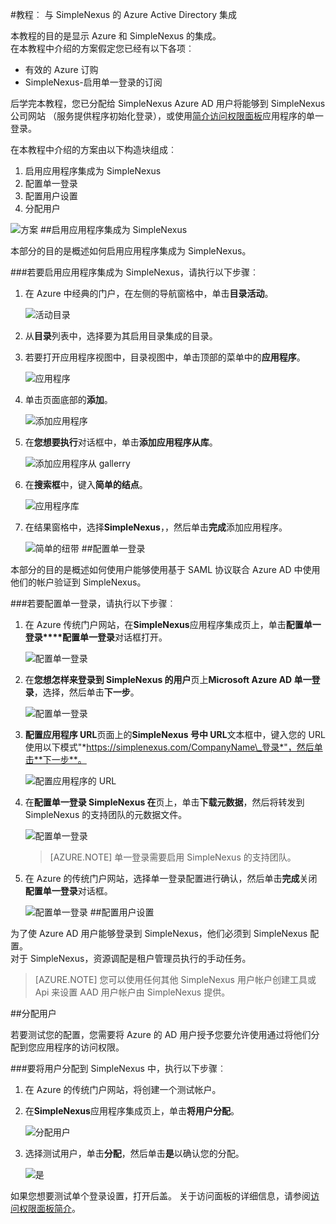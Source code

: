 <properties 
    pageTitle="教程︰ Azure Active Directory 集成与 SimpleNexus |Microsoft Azure" 
    description="了解如何使用 SimpleNexus Azure Active Directory 以启用单一登录、 自动化资源调配，以及更多 ！" 
    services="active-directory" 
    authors="jeevansd"  
    documentationCenter="na" 
    manager="femila"/>
<tags 
    ms.service="active-directory" 
    ms.devlang="na" 
    ms.topic="article" 
    ms.tgt_pltfrm="na" 
    ms.workload="identity" 
    ms.date="09/19/2016" 
    ms.author="jeedes" />

#<a name="tutorial-azure-active-directory-integration-with-simplenexus"></a>教程︰ 与 SimpleNexus 的 Azure Active Directory 集成
  
本教程的目的是显示 Azure 和 SimpleNexus 的集成。  
在本教程中介绍的方案假定您已经有以下各项︰

-   有效的 Azure 订购
-   SimpleNexus-启用单一登录的订阅
  
后学完本教程，您已分配给 SimpleNexus Azure AD 用户将能够到 SimpleNexus 公司网站 （服务提供程序初始化登录），或使用[简介访问权限面板](active-directory-saas-access-panel-introduction.md)应用程序的单一登录。
  
在本教程中介绍的方案由以下构造块组成︰

1.  启用应用程序集成为 SimpleNexus
2.  配置单一登录
3.  配置用户设置
4.  分配用户

![方案](./media/active-directory-saas-simplenexus-tutorial/IC785893.png "方案")
##<a name="enabling-the-application-integration-for-simplenexus"></a>启用应用程序集成为 SimpleNexus
  
本部分的目的是概述如何启用应用程序集成为 SimpleNexus。

###<a name="to-enable-the-application-integration-for-simplenexus-perform-the-following-steps"></a>若要启用应用程序集成为 SimpleNexus，请执行以下步骤︰

1.  在 Azure 中经典的门户，在左侧的导航窗格中，单击**目录活动**。

    ![活动目录](./media/active-directory-saas-simplenexus-tutorial/IC700993.png "活动目录")

2.  从**目录**列表中，选择要为其启用目录集成的目录。

3.  若要打开应用程序视图中，目录视图中，单击顶部的菜单中的**应用程序**。

    ![应用程序](./media/active-directory-saas-simplenexus-tutorial/IC700994.png "应用程序")

4.  单击页面底部的**添加**。

    ![添加应用程序](./media/active-directory-saas-simplenexus-tutorial/IC749321.png "添加应用程序")

5.  在**您想要执行**对话框中，单击**添加应用程序从库**。

    ![添加应用程序从 gallerry](./media/active-directory-saas-simplenexus-tutorial/IC749322.png "添加应用程序从 gallerry")

6.  在**搜索框**中，键入**简单的结点**。

    ![应用程序库](./media/active-directory-saas-simplenexus-tutorial/IC785894.png "应用程序库")

7.  在结果窗格中，选择**SimpleNexus**，，然后单击**完成**添加应用程序。

    ![简单的纽带](./media/active-directory-saas-simplenexus-tutorial/IC809578.png "简单的纽带")
##<a name="configuring-single-sign-on"></a>配置单一登录
  
本部分的目的是概述如何使用户能够使用基于 SAML 协议联合 Azure AD 中使用他们的帐户验证到 SimpleNexus。

###<a name="to-configure-single-sign-on-perform-the-following-steps"></a>若要配置单一登录，请执行以下步骤︰

1.  在 Azure 传统门户网站，在**SimpleNexus**应用程序集成页上，单击**配置单一登录****配置单一登录**对话框打开。

    ![配置单一登录](./media/active-directory-saas-simplenexus-tutorial/IC785896.png "配置单一登录")

2.  在**您想怎样来登录到 SimpleNexus 的用户**页上**Microsoft Azure AD 单一登录**，选择，然后单击**下一步**。

    ![配置单一登录](./media/active-directory-saas-simplenexus-tutorial/IC785897.png "配置单一登录")

3.  **配置应用程序 URL**页面上的**SimpleNexus 号中 URL**文本框中，键入您的 URL 使用以下模式"*https://simplenexus.com/CompanyName\_登录*"，然后单击**下一步**。

    ![配置应用程序的 URL](./media/active-directory-saas-simplenexus-tutorial/IC786904.png "配置应用程序的 URL")

4.  在**配置单一登录 SimpleNexus 在**页上，单击**下载元数据**，然后将转发到 SimpleNexus 的支持团队的元数据文件。

    ![配置单一登录](./media/active-directory-saas-simplenexus-tutorial/IC785899.png "配置单一登录")

    >[AZURE.NOTE] 单一登录需要启用 SimpleNexus 的支持团队。

5.  在 Azure 的传统门户网站，选择单一登录配置进行确认，然后单击**完成**关闭**配置单一登录**对话框。

    ![配置单一登录](./media/active-directory-saas-simplenexus-tutorial/IC785900.png "配置单一登录")
##<a name="configuring-user-provisioning"></a>配置用户设置
  
为了使 Azure AD 用户能够登录到 SimpleNexus，他们必须到 SimpleNexus 配置。  
对于 SimpleNexus，资源调配是租户管理员执行的手动任务。

>[AZURE.NOTE] 您可以使用任何其他 SimpleNexus 用户帐户创建工具或 Api 来设置 AAD 用户帐户由 SimpleNexus 提供。

##<a name="assigning-users"></a>分配用户
  
若要测试您的配置，您需要将 Azure 的 AD 用户授予您要允许使用通过将他们分配到您应用程序的访问权限。

###<a name="to-assign-users-to-simplenexus-perform-the-following-steps"></a>要将用户分配到 SimpleNexus 中，执行以下步骤︰

1.  在 Azure 的传统门户网站，将创建一个测试帐户。

2.  在**SimpleNexus**应用程序集成页上，单击**将用户分配**。

    ![分配用户](./media/active-directory-saas-simplenexus-tutorial/IC785901.png "分配用户")

3.  选择测试用户，单击**分配**，然后单击**是**以确认您的分配。

    ![是](./media/active-directory-saas-simplenexus-tutorial/IC767830.png "是")
  
如果您想要测试单个登录设置，打开后盖。 关于访问面板的详细信息，请参阅[访问权限面板简介](active-directory-saas-access-panel-introduction.md)。